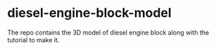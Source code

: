 # diesel-engine-block-model
The repo contains the 3D model of diesel engine block along with the tutorial to make it.
